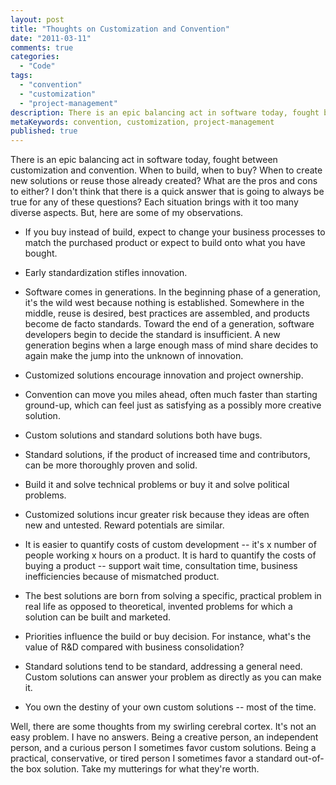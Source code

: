 ```yaml
---
layout: post
title: "Thoughts on Customization and Convention"
date: "2011-03-11"
comments: true
categories:
  - "Code"
tags:
  - "convention"
  - "customization"
  - "project-management"
description: There is an epic balancing act in software today, fought between customization and convention.  When to build, when to buy?  When to create new solutions or
metaKeywords: convention, customization, project-management
published: true
---
```


There is an epic balancing act in software today, fought between customization and convention.  When to build, when to buy?  When to create new solutions or reuse those already created?  What are the pros and cons to either?  I don't think that there is a quick answer that is going to always be true for any of these questions?  Each situation brings with it too many diverse aspects.  But, here are some of my observations.

<!--more-->

* If you buy instead of build, expect to change your business processes to match the purchased product or expect to build onto what you have bought.

* Early standardization stifles innovation.

* Software comes in generations.  In the beginning phase of a generation, it's the wild west because nothing is established.  Somewhere in the middle, reuse is desired, best practices are assembled, and products become de facto standards.  Toward the end of a generation, software developers begin to decide the standard is insufficient.   A new generation begins when a large enough mass of mind share decides to again make the jump into the unknown of innovation.

* Customized solutions encourage innovation and project ownership. 

* Convention can move you miles ahead, often much faster than starting ground-up, which can feel just as satisfying as a possibly more creative solution.

* Custom solutions and standard solutions both have bugs.  

* Standard solutions, if the product of increased time and contributors, can be more thoroughly proven and solid.

* Build it and solve technical problems or buy it and solve political problems.

* Customized solutions incur greater risk because they ideas are often new and untested.  Reward potentials are similar.

* It is easier to quantify costs of custom development -- it's x number of people working x hours on a product.  It is hard to quantify the costs of buying a product -- support wait time, consultation time, business inefficiencies because of mismatched product.

* The best solutions are born from solving a specific, practical problem in real life as opposed to theoretical, invented problems for which a solution can be built and marketed.

* Priorities influence the build or buy decision.  For instance, what's the value of R&D compared with business consolidation?

* Standard solutions tend to be standard, addressing a general need.  Custom solutions can answer your problem as directly as you can make it.

* You own the destiny of your own custom solutions -- most of the time.

Well, there are some thoughts from my swirling cerebral cortex.  It's not an easy problem.  I have no answers.  Being a creative person, an independent person, and a curious person I sometimes favor custom solutions.  Being a practical, conservative,  or tired person I sometimes favor a standard out-of-the box solution.  Take my mutterings for what they're worth.


  
